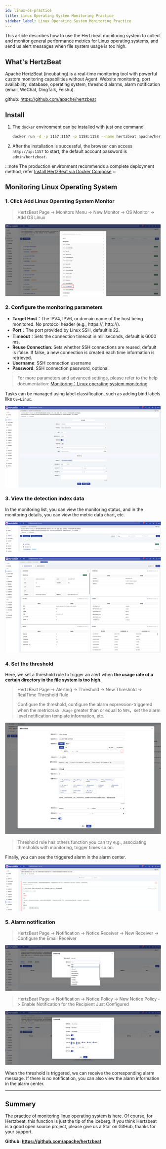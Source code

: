 ```yaml
---
id: linux-os-practice
title: Linux Operating System Monitoring Practice
sidebar_label: Linux Operating System Monitoring Practice
---
```


This article describes how to use the Hertzbeat monitoring system to collect and monitor general performance metrics for Linux operating systems, and send us alert messages when file system usage is too high.

## What's HertzBeat

Apache HertzBeat (incubating) is a real-time monitoring tool with powerful custom monitoring capabilities without Agent. Website monitoring,  port availability, database, operating system, threshold alarms, alarm notification (email, WeChat, DingTalk, Feishu).

github: <https://github.com/apache/hertzbeat>

## Install

1. The `docker` environment can be installed with just one command

   ```bash
   docker run -d -p 1157:1157 -p 1158:1158 --name hertzbeat apache/hertzbeat
   ```

2. After the installation is successful, the browser can access `http://ip:1157` to start, the default account password is `admin/hertzbeat`.

:::note
The production environment recommends a complete deployment method, refer [Install HertzBeat via Docker Compose](https://hertzbeat.apache.org/docs/start/docker-compose-deploy)
:::

## Monitoring Linux Operating System

### 1. Click Add Linux Operating System Monitor

> HertzBeat Page -> Monitors Menu -> New Monitor -> OS Monitor -> Add OS Linux

![HertzBeat](/img/docs/start/linux-os-practice-1.png)

### 2. Configure the monitoring parameters

- **Target Host**：The IPV4, IPV6, or domain name of the host being monitored. No protocol header (e.g., https://, http://).
- **Port**：The port provided by Linux SSH, default is 22.
- **Timeout**：Sets the connection timeout in milliseconds, default is 6000 ms.
- **Reuse Connection**: Sets whether SSH connections are reused, default is :false. If false, a new connection is created each time information is retrieved.
- **Username**: SSH connection username
- **Password**: SSH connection password, optional.

> For more parameters and advanced settings, please refer to the help documentation: [Monitoring：Linux operating system monitoring](https://hertzbeat.apache.org/docs/help/linux)

Tasks can be managed using label classification, such as adding bind labels like `OS=Linux`.

![HertzBeat](/img/docs/start/linux-os-practice-2.png)

### 3. View the detection index data

In the monitoring list, you can view the monitoring status, and in the monitoring details, you can view the metric data chart, etc.

![HertzBeat](/img/docs/start/linux-os-practice-3.png)

![HertzBeat](/img/docs/start/linux-os-practice-4.png)

### 4. Set the threshold

Here, we set a threshold rule to trigger an alert when **the usage rate of a certain directory in the file system is too high**.

> HertzBeat Page -> Alerting -> Threshold -> New Threshold -> RealTime Threshold Rule
>
> Configure the threshold, configure the alarm expression-triggered when the metric`Disk Usage` greater than or equal to `50%`，set the alarm level notification template information, etc.

![HertzBeat](/img/docs/start/linux-os-practice-5.png)

> Threshold rule has others function you can try e.g., associating thresholds with monitoring, trigger times so on.

Finally, you can see the triggered alarm in the alarm center.

![HertzBeat](/img/docs/start/linux-os-practice-6.png)

### 5. Alarm notification

> HertzBeat Page -> Notification -> Notice Receiver -> New Receiver -> Configure the Email Receiver

![HertzBeat](/img/docs/start/linux-os-practice-7.png)

> HertzBeat Page -> Notification -> Notice Policy -> New Notice Policy -> Enable Notification for the Recipient Just Configured

![HertzBeat](/img/docs/start/linux-os-practice-8.png)

When the threshold is triggered, we can receive the corresponding alarm message. If there is no notification, you can also view the alarm information in the alarm center.

----  

## Summary

The practice of monitoring linux operating system is here. Of course, for Hertzbeat, this function is just the tip of the iceberg. If you think Hertzbeat is a good open source project, please give us a Star on GitHub, thanks for your support.

**Github: <https://github.com/apache/hertzbeat>**
